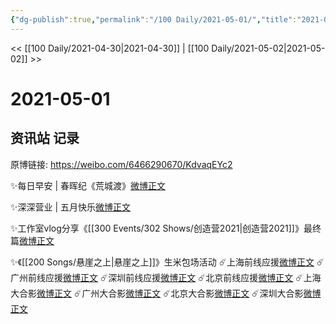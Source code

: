 ```yaml
---
{"dg-publish":true,"permalink":"/100 Daily/2021-05-01/","title":"2021-05-01","created":"2023-04-09T16:12:13.565+08:00","updated":"2023-04-09T16:12:38.239+08:00"}
---
```



<< [[100 Daily/2021-04-30\|2021-04-30]] | [[100 Daily/2021-05-02\|2021-05-02]] >>

# 2021-05-01

## 资讯站 记录

原博链接: https://weibo.com/6466290670/KdvaqEYc2

✨每日早安 | 春晖纪《荒城渡》[微博正文](https://m.weibo.cn/6466290670/4631971134701865)

✨深深营业 | 五月快乐[微博正文](https://m.weibo.cn/6466290670/4632127892884932)

✨工作室vlog分享《[[300 Events/302 Shows/创造营2021\|创造营2021]]》最终篇[微博正文](https://m.weibo.cn/6466290670/4632139423286799)

✨《[[200 Songs/悬崖之上\|悬崖之上]]》生米包场活动
☄️上海前线应援[微博正文](https://m.weibo.cn/6466290670/4632029683255300)
☄️广州前线应援[微博正文](https://m.weibo.cn/6466290670/4632083567217517)
☄️深圳前线应援[微博正文](https://m.weibo.cn/6466290670/4632083790826222)
☄️北京前线应援[微博正文](https://m.weibo.cn/6466290670/4632084126109537)
☄️上海大合影[微博正文](https://m.weibo.cn/6466290670/4632112802825497)
☄️广州大合影[微博正文](https://m.weibo.cn/6466290670/4632133500931416)
☄️北京大合影[微博正文](https://m.weibo.cn/6466290670/4632144519365724)
☄️深圳大合影[微博正文](https://m.weibo.cn/6466290670/4632151133261589)
